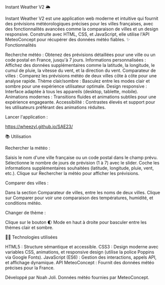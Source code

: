 Instant Weather V2 🌦️
 
Instant Weather V2 est une application web moderne et intuitive qui fournit des prévisions météorologiques précises pour les villes françaises, avec des fonctionnalités avancées comme la comparaison de villes et un design responsive. Construite avec HTML, CSS, et JavaScript, elle utilise l'API MeteoConcept pour récupérer des données météo fiables.
✨ Fonctionnalités

Recherche météo : Obtenez des prévisions détaillées pour une ville ou un code postal en France, jusqu'à 7 jours.
Informations personnalisées : Affichez des données supplémentaires comme la latitude, la longitude, le cumul de pluie, la vitesse du vent, et la direction du vent.
Comparateur de villes : Comparez les prévisions météo de deux villes côte à côte pour une analyse rapide.
Thème clair/sombre : Basculez entre les modes clair et sombre pour une expérience utilisateur optimale.
Design responsive : Interface adaptée à tous les appareils (desktop, tablette, mobile).
Animations modernes : Transitions fluides et animations subtiles pour une expérience engageante.
Accessibilité : Contrastes élevés et support pour les utilisateurs préférant des animations réduites.



Lancer l'application :

https://wheezyl.github.io/SAE23/

📚 Utilisation

Rechercher la météo :

Saisis le nom d'une ville française ou un code postal dans le champ prévu.
Sélectionne le nombre de jours de prévision (1 à 7) avec le slider.
Coche les informations supplémentaires souhaitées (latitude, longitude, pluie, vent, etc.).
Clique sur Rechercher la météo pour afficher les prévisions.


Comparer des villes :

Dans la section Comparateur de villes, entre les noms de deux villes.
Clique sur Comparer pour voir une comparaison des températures, humidité, et conditions météo.


Changer de thème :

Clique sur le bouton 🌓 Mode en haut à droite pour basculer entre les thèmes clair et sombre.



🧑‍💻 Technologies utilisées

HTML5 : Structure sémantique et accessible.
CSS3 : Design moderne avec variables CSS, animations, et responsive design (utilise la police Poppins via Google Fonts).
JavaScript (ES6) : Gestion des interactions, appels API, et affichage dynamique.
API MeteoConcept : Fournit des données météo précises pour la France.



Développé par Noah Joli.
Données météo fournies par MeteoConcept.


